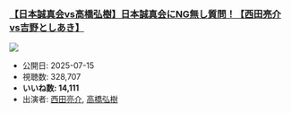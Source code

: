 ### [【日本誠真会vs高橋弘樹】日本誠真会にNG無し質問！【西田亮介vs吉野としあき】](https://www.youtube.com/watch?v=sbvCaoV8dpM)
[![](https://img.youtube.com/vi/sbvCaoV8dpM/sddefault.jpg)](https://www.youtube.com/watch?v=sbvCaoV8dpM)
-   公開日: 2025-07-15
-   視聴数: 328,707
-   **いいね数: 14,111**
-   出演者: [西田亮介](/rehacq_fan/people/西田亮介 "wikilink"), [高橋弘樹](/rehacq_fan/people/高橋弘樹 "wikilink")
